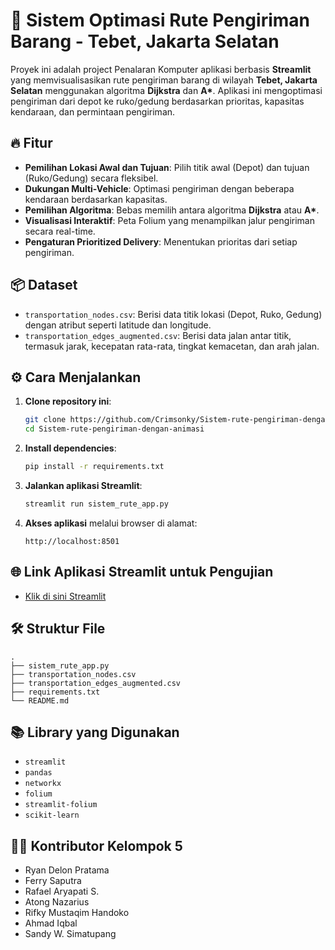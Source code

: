 # 🚚 Sistem Optimasi Rute Pengiriman Barang - Tebet, Jakarta Selatan

Proyek ini adalah project Penalaran Komputer aplikasi berbasis 
**Streamlit** yang memvisualisasikan rute pengiriman barang di wilayah **Tebet, Jakarta Selatan** menggunakan algoritma **Dijkstra** dan **A\***. Aplikasi ini mengoptimasi pengiriman dari depot ke ruko/gedung berdasarkan prioritas, kapasitas kendaraan, dan permintaan pengiriman.

## 🔥 Fitur
- **Pemilihan Lokasi Awal dan Tujuan**: Pilih titik awal (Depot) dan tujuan (Ruko/Gedung) secara fleksibel.
- **Dukungan Multi-Vehicle**: Optimasi pengiriman dengan beberapa kendaraan berdasarkan kapasitas.
- **Pemilihan Algoritma**: Bebas memilih antara algoritma **Dijkstra** atau **A\***.
- **Visualisasi Interaktif**: Peta Folium yang menampilkan jalur pengiriman secara real-time.
- **Pengaturan Prioritized Delivery**: Menentukan prioritas dari setiap pengiriman.

## 📦 Dataset
- `transportation_nodes.csv`: Berisi data titik lokasi (Depot, Ruko, Gedung) dengan atribut seperti latitude dan longitude.
- `transportation_edges_augmented.csv`: Berisi data jalan antar titik, termasuk jarak, kecepatan rata-rata, tingkat kemacetan, dan arah jalan.

## ⚙️ Cara Menjalankan

1. **Clone repository ini**:
   ```bash
   git clone https://github.com/Crimsonky/Sistem-rute-pengiriman-dengan-animasi.git
   cd Sistem-rute-pengiriman-dengan-animasi
   ```

2. **Install dependencies**:
   ```bash
   pip install -r requirements.txt
   ```

3. **Jalankan aplikasi Streamlit**:
   ```bash
   streamlit run sistem_rute_app.py
   
   ```

4. **Akses aplikasi** melalui browser di alamat:
   ```
   http://localhost:8501
   ```

## 🌐 Link Aplikasi Streamlit untuk Pengujian
- [Klik di sini Streamlit](https://sistem-rute-pengiriman-dengan-animasi.streamlit.app/)


## 🛠️ Struktur File
```
.
├── sistem_rute_app.py
├── transportation_nodes.csv
├── transportation_edges_augmented.csv
├── requirements.txt
└── README.md
```

## 📚 Library yang Digunakan
- `streamlit`
- `pandas`
- `networkx`
- `folium`
- `streamlit-folium`
- `scikit-learn`

## 🧑‍💻 Kontributor Kelompok 5
- Ryan Delon Pratama
- Ferry Saputra
- Rafael Aryapati S.
- Atong Nazarius
- Rifky Mustaqim Handoko
- Ahmad Iqbal
- Sandy W. Simatupang

